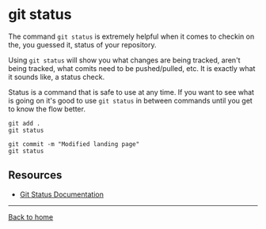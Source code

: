 # git status
The command `git status` is extremely helpful when it comes to checkin on the, you guessed it, status of your repository.

Using `git status` will show you what changes are being tracked, aren't being tracked, what comits need to be pushed/pulled, etc.
It is exactly what it sounds like, a status check.

Status is a command that is safe to use at any time. If you want to see what is going on it's good to use `git status` in between commands until you get to know the flow better. 
```
git add .
git status

git commit -m "Modified landing page"
git status
```

## Resources
- [Git Status Documentation](https://git-scm.com/docs/git-status)
---
[Back to home](./README.md)
